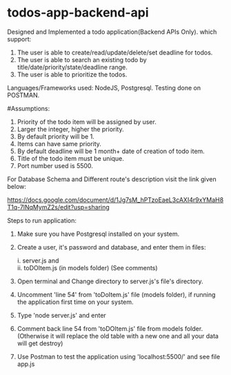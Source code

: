 # todos-app-backend-api

Designed and Implemented a todo application(Backend APIs Only).
which support: 
1. The user is able to create/read/update/delete/set deadline for todos.
2. The user is able to search an existing todo by title/date/priority/state/deadline range.
3. The user is able to prioritize the todos.

Languages/Frameworks used: NodeJS, Postgresql.
Testing done on POSTMAN.



#Assumptions:

1. Priority of the todo item will be assigned by user.
2. Larger the integer, higher the priority.
3. By default priority will be 1.
4. Items can have same priority.
5. By default deadline will be 1 month+ date of creation of todo item.
6. Title of the todo item must be unique.
7. Port number used is 5500.



For Database Schema and Different route's description visit the link given below:

https://docs.google.com/document/d/1Jg7sM_hPTzoEaeL3cAXI4r9xYMaH8T1q-7lNqMymZ2s/edit?usp=sharing


Steps to run application:

1. Make sure you have Postgresql installed on your system.
2. Create a user, it's password and database, and enter them in files:

    i.  server.js and   
    ii. toDOItem.js (in models folder)
       (See comments)
3. Open terminal and Change directory to server.js's file's directory.
4. Uncomment 'line 54' from 'toDoItem.js' file (models folder), if running the application first time on your system.  
5. Type 'node server.js' and enter 
6. Comment back line 54 from 'toDOItem.js' file from models folder.
    (Otherwise it will replace the old table with a new one and all your data will get destroy)
7. Use Postman to test the application using 'localhost:5500/' and see file app.js
